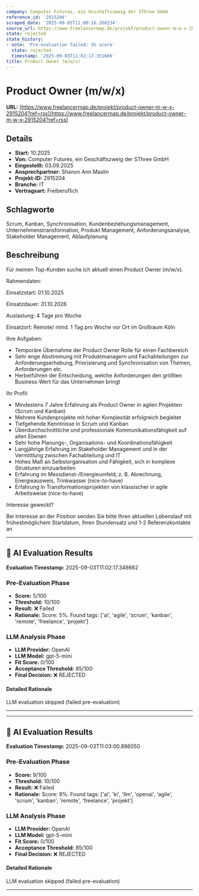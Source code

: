 ```yaml
---
company: Computer Futures, ein Geschäftszweig der SThree GmbH
reference_id: '2915204'
scraped_date: '2025-09-03T11:00:16.260234'
source_url: https://www.freelancermap.de/projekt/product-owner-m-w-x-2915204?ref=rss
state: rejected
state_history:
- note: 'Pre-evaluation failed: 5% score'
  state: rejected
  timestamp: '2025-09-03T11:02:17.351606'
title: Product Owner (m/w/x)
---
```



# Product Owner (m/w/x)
**URL:** [https://www.freelancermap.de/projekt/product-owner-m-w-x-2915204?ref=rss](https://www.freelancermap.de/projekt/product-owner-m-w-x-2915204?ref=rss)
## Details
- **Start:** 10.2025
- **Von:** Computer Futures, ein Geschäftszweig der SThree GmbH
- **Eingestellt:** 03.09.2025
- **Ansprechpartner:** Shanon Ann Maslin
- **Projekt-ID:** 2915204
- **Branche:** IT
- **Vertragsart:** Freiberuflich

## Schlagworte
Scrum, Kanban, Synchronisation, Kundenbeziehungsmanagement, Unternehmenstransformation, Produkt Management, Anforderungsanalyse, Stakeholder Management, Ablaufplanung

## Beschreibung
Für meinen Top-Kunden suche ich aktuell einen Product Owner (m/w/x).

Rahmendaten:

Einsatzstart: 01.10.2025

Einsatzdauer: 31.10.2026

Auslastung: 4 Tage pro Woche

Einsatzort: Remote/ mind. 1 Tag pro Woche vor Ort im Großraum Köln

Ihre Aufgaben:
- Temporäre Übernahme der Product Owner Rolle für einen Fachbereich
- Sehr enge Abstimmung mit Produktmanagern und Fachabteilungen zur Anforderungserhebung, Priorisierung und Synchronisation von Themen, Anforderungen etc.
- Herbeiführen der Entscheidung, welche Anforderungen den größten Business-Wert für das Unternehmen bringt

Ihr Profil:
- Mindestens 7 Jahre Erfahrung als Product Owner in agilen Projekten (Scrum und Kanban)
- Mehrere Kundenprojekte mit hoher Komplexität erfolgreich begleitet
- Tiefgehende Kenntnisse in Scrum und Kanban
- Überdurchschnittliche und professionale Kommunikationsfähigkeit auf allen Ebenen
- Sehr hohe Planungs-, Organisations- und Koordinationsfähigkeit
- Langjährige Erfahrung im Stakeholder Management und in der Vermittlung zwischen Fachabteilung und IT
- Hohes Maß an Selbstorganisation und Fähigkeit, sich in komplexe Strukturen einzuarbeiten
- Erfahrung im Messdienst-/Energieumfeld, z. B. Abrechnung, Energieausweis, Trinkwasser (nice-to-have)
- Erfahrung in Transformationsprojekten von klassischer in agile Arbeitsweise (nice-to-have)

Interesse geweckt?

Bei Interesse an der Position senden Sie bitte Ihren aktuellen Lebenslauf mit frühestmöglichem Startdatum, Ihren Stundensatz und 1-2 Referenzkontakte an

---

## 🤖 AI Evaluation Results

**Evaluation Timestamp:** 2025-09-03T11:02:17.349862

### Pre-Evaluation Phase
- **Score:** 5/100
- **Threshold:** 10/100
- **Result:** ❌ Failed
- **Rationale:** Score: 5%. Found tags: ['ai', 'agile', 'scrum', 'kanban', 'remote', 'freelance', 'projekt']

### LLM Analysis Phase
- **LLM Provider:** OpenAI
- **LLM Model:** gpt-5-mini
- **Fit Score:** 0/100
- **Acceptance Threshold:** 85/100
- **Final Decision:** ❌ REJECTED

#### Detailed Rationale
LLM evaluation skipped (failed pre-evaluation)

---


---

## 🤖 AI Evaluation Results

**Evaluation Timestamp:** 2025-09-03T11:03:00.886050

### Pre-Evaluation Phase
- **Score:** 9/100
- **Threshold:** 10/100
- **Result:** ❌ Failed
- **Rationale:** Score: 9%. Found tags: ['ai', 'ki', 'llm', 'openai', 'agile', 'scrum', 'kanban', 'remote', 'freelance', 'projekt']

### LLM Analysis Phase
- **LLM Provider:** OpenAI
- **LLM Model:** gpt-5-mini
- **Fit Score:** 0/100
- **Acceptance Threshold:** 85/100
- **Final Decision:** ❌ REJECTED

#### Detailed Rationale
LLM evaluation skipped (failed pre-evaluation)

---
